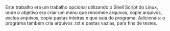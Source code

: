 Este trabalho era um trabalho opcional utilizando o Shell Script do Linux, onde o objetivo era criar um menu que renomeie arquivos, copie arquivos, exclua arquivos, copie pastas inteiras e que saia do programa. Adicionais: o programa também cria arquivos .txt e pastas vazias, para fins de testes.
